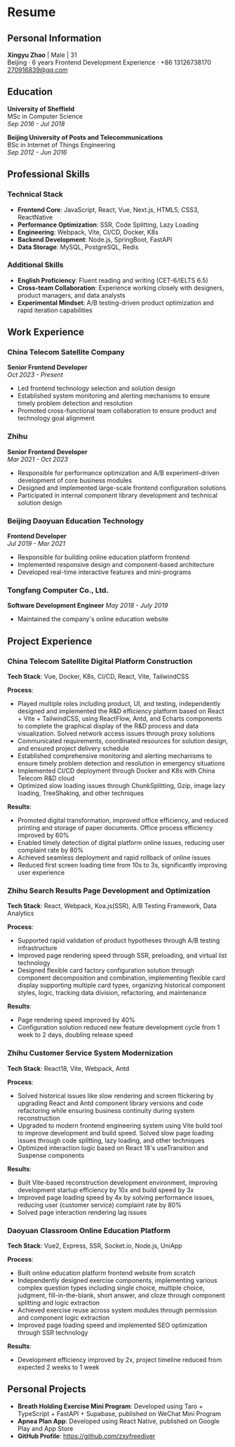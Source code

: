 # Resume

## Personal Information
**Xingyu Zhao** | Male | 31  
Beijing · 6 years Frontend Development Experience · +86 13126738170  
270916839@qq.com

## Education

**University of Sheffield**  
MSc in Computer Science  
*Sep 2016 - Jul 2018*

**Beijing University of Posts and Telecommunications**  
BSc in Internet of Things Engineering  
*Sep 2012 - Jun 2016*

## Professional Skills

### Technical Stack
- **Frontend Core**: JavaScript, React, Vue, Next.js, HTML5, CSS3, ReactNative
- **Performance Optimization**: SSR, Code Splitting, Lazy Loading
- **Engineering**: Webpack, Vite, CI/CD, Docker, K8s
- **Backend Development**: Node.js, SpringBoot, FastAPI
- **Data Storage**: MySQL, PostgreSQL, Redis

### Additional Skills
- **English Proficiency**: Fluent reading and writing (CET-6/IELTS 6.5)
- **Cross-team Collaboration**: Experience working closely with designers, product managers, and data analysts
- **Experimental Mindset**: A/B testing-driven product optimization and rapid iteration capabilities

## Work Experience

### China Telecom Satellite Company
**Senior Frontend Developer**  
*Oct 2023 - Present*
- Led frontend technology selection and solution design
- Established system monitoring and alerting mechanisms to ensure timely problem detection and resolution
- Promoted cross-functional team collaboration to ensure product and technology goal alignment

### Zhihu
**Senior Frontend Developer**  
*Mar 2021 - Oct 2023*
- Responsible for performance optimization and A/B experiment-driven development of core business modules
- Designed and implemented large-scale frontend configuration solutions
- Participated in internal component library development and technical solution design

### Beijing Daoyuan Education Technology
**Frontend Developer**  
*Jul 2019 - Mar 2021*
- Responsible for building online education platform frontend
- Implemented responsive design and component-based architecture
- Developed real-time interactive features and mini-programs

### Tongfang Computer Co., Ltd.
**Software Development Engineer**
*May 2018 - July 2019*
- Maintained the company's online education website

## Project Experience

### China Telecom Satellite Digital Platform Construction
**Tech Stack**: Vue, Docker, K8s, CI/CD, React, Vite, TailwindCSS

**Process**:
- Played multiple roles including product, UI, and testing, independently designed and implemented the R&D efficiency platform based on React + Vite + TailwindCSS, using ReactFlow, Antd, and Echarts components to complete the graphical display of the R&D process and data visualization. Solved network access issues through proxy solutions
- Communicated requirements, coordinated resources for solution design, and ensured project delivery schedule
- Established comprehensive monitoring and alerting mechanisms to ensure timely problem detection and resolution in emergency situations
- Implemented CI/CD deployment through Docker and K8s with China Telecom R&D cloud
- Optimized slow loading issues through ChunkSplitting, Gzip, image lazy loading, TreeShaking, and other techniques

**Results**:
- Promoted digital transformation, improved office efficiency, and reduced printing and storage of paper documents. Office process efficiency improved by 60%
- Enabled timely detection of digital platform online issues, reducing user complaint rate by 80%
- Achieved seamless deployment and rapid rollback of online issues
- Reduced first screen loading time from 10s to 3s, significantly improving user experience

### Zhihu Search Results Page Development and Optimization
**Tech Stack**: React, Webpack, Koa.js(SSR), A/B Testing Framework, Data Analytics

**Process**:
- Supported rapid validation of product hypotheses through A/B testing infrastructure
- Improved page rendering speed through SSR, preloading, and virtual list technology
- Designed flexible card factory configuration solution through component decomposition and combination, implementing flexible card display supporting multiple card types, organizing historical component styles, logic, tracking data division, refactoring, and maintenance

**Results**:
- Page rendering speed improved by 40%
- Configuration solution reduced new feature development cycle from 1 week to 2 days, doubling release speed

### Zhihu Customer Service System Modernization
**Tech Stack**: React18, Vite, Webpack, Antd

**Process**:
- Solved historical issues like slow rendering and screen flickering by upgrading React and Antd component library versions and code refactoring while ensuring business continuity during system reconstruction
- Upgraded to modern frontend engineering system using Vite build tool to improve development and build speed. Solved slow page loading issues through code splitting, lazy loading, and other techniques
- Optimized interaction logic based on React 18's useTransition and Suspense components

**Results**:
- Built Vite-based reconstruction development environment, improving development startup efficiency by 10x and build speed by 3x
- Improved page loading speed by 4x by solving performance issues, reducing user (customer service) complaint rate by 80%
- Solved page interaction rendering lag issues

### Daoyuan Classroom Online Education Platform
**Tech Stack**: Vue2, Express, SSR, Socket.io, Node.js, UniApp

**Process**:
- Built online education platform frontend website from scratch
- Independently designed exercise components, implementing various complex question types including single choice, multiple choice, judgment, fill-in-the-blank, short answer, and cloze through component splitting and logic extraction
- Achieved exercise reuse across system modules through permission and component logic extraction
- Improved page loading speed and implemented SEO optimization through SSR technology

**Results**:
- Development efficiency improved by 2x, project timeline reduced from expected 2 weeks to 1 week

## Personal Projects
- **Breath Holding Exercise Mini Program**: Developed using Taro + TypeScript + FastAPI + Supabase, published on WeChat Mini Program
- **Apnea Plan App**: Developed using React Native, published on Google Play and App Store
- **GitHub Profile**: https://github.com/zxyfreediver 
